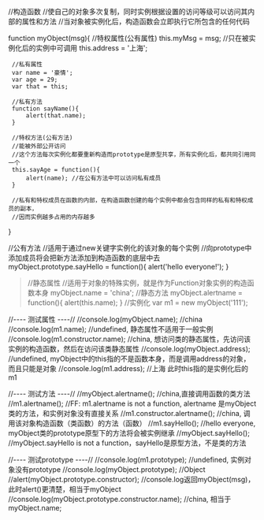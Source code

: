 //构造函数
 //使自己的对象多次复制，同时实例根据设置的访问等级可以访问其内部的属性和方法
 //当对象被实例化后，构造函数会立即执行它所包含的任何代码
 
 
 function myObject(msg){
     //特权属性(公有属性)
     this.myMsg = msg; //只在被实例化后的实例中可调用
     this.address = '上海';
     
     //私有属性
     var name = '豪情';
     var age = 29;
     var that = this;
     
     //私有方法
     function sayName(){
         alert(that.name);
     }
     
     //特权方法(公有方法)
     //能被外部公开访问
     //这个方法每次实例化都要重新构造而prototype是原型共享，所有实例化后，都共同引用同一个
     this.sayAge = function(){
         alert(name); //在公有方法中可以访问私有成员
     }
     
     //私有和特权成员在函数的内部，在构造函数创建的每个实例中都会包含同样的私有和特权成员的副本，
     //因而实例越多占用的内存越多
 }
 
 //公有方法
 //适用于通过new关键字实例化的该对象的每个实例
 //向prototype中添加成员将会把新方法添加到构造函数的底层中去
 myObject.prototype.sayHello = function(){
     alert('hello everyone!');
 }
 >//静态属性
 >//适用于对象的特殊实例，就是作为Function对象实例的构造函数本身
 myObject.name = 'china';
 //静态方法
 myObject.alertname = function(){
     alert(this.name);
 }
 //实例化
 var m1 = new myObject('111');
 
 //---- 测试属性 ----//
 //console.log(myObject.name); //china
 //console.log(m1.name); //undefined, 静态属性不适用于一般实例
 //console.log(m1.constructor.name); //china, 想访问类的静态属性，先访问该实例的构造函数，然后在访问该类静态属性
 //console.log(myObject.address); //undefined, myObject中的this指的不是函数本身，而是调用address的对象，而且只能是对象
 //console.log(m1.address); //上海 此时this指的是实例化后的m1
 
 
 //---- 测试方法 ----//
 //myObject.alertname(); //china,直接调用函数的类方法
 //m1.alertname(); //FF: m1.alertname is not a function, alertname 是myObject类的方法，和实例对象没有直接关系
 //m1.constructor.alertname(); //china, 调用该对象构造函数（类函数）的方法（函数）
 //m1.sayHello(); //hello everyone, myObject类的prototype原型下的方法将会被实例继承
 //myObject.sayHello(); //myObject.sayHello is not a function，sayHello是原型方法，不是类的方法
 
 
 //---- 测试prototype ----//
 //console.log(m1.prototype); //undefined, 实例对象没有prototype
 //console.log(myObject.prototype); //Object 
 //alert(myObject.prototype.constructor); //console.log返回myObject(msg)，此时alert()更清楚，相当于myObject
 //console.log(myObject.prototype.constructor.name); //china, 相当于myObject.name;
